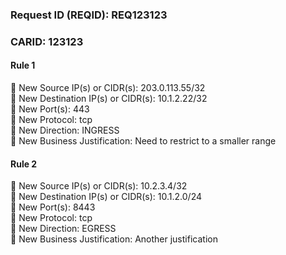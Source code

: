 ### Request ID (REQID): REQ123123

### CARID: 123123

#### Rule 1
🔹 New Source IP(s) or CIDR(s): 203.0.113.55/32  
🔹 New Destination IP(s) or CIDR(s): 10.1.2.22/32  
🔹 New Port(s): 443  
🔹 New Protocol: tcp  
🔹 New Direction: INGRESS  
🔹 New Business Justification: Need to restrict to a smaller range

#### Rule 2
🔹 New Source IP(s) or CIDR(s): 10.2.3.4/32  
🔹 New Destination IP(s) or CIDR(s): 10.1.2.0/24  
🔹 New Port(s): 8443  
🔹 New Protocol: tcp  
🔹 New Direction: EGRESS  
🔹 New Business Justification: Another justification
